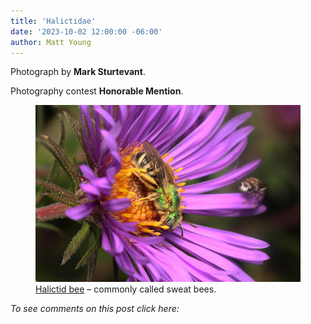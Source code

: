 ```yaml
---
title: 'Halictidae'
date: '2023-10-02 12:00:00 -06:00'
author: Matt Young
---
```


Photograph by <strong>Mark Sturtevant</strong>.

Photography contest <strong>Honorable Mention</strong>.

<figure>
<img src="/uploads/2023/Sturtevant.2.Halictid_Bee.jpg" alt="Halictid bee"/>
<figcaption><a href="https://en.wikipedia.org/wiki/Halictidae">Halictid bee</a> &ndash; commonly called sweat bees.
</figcaption>
</figure>


<i>To see comments on this post click here:</i> <!--more-->
